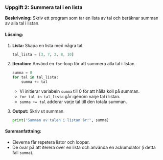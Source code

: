### Uppgift 2: Summera tal i en lista
**Beskrivning:** Skriv ett program som tar en lista av tal och beräknar summan av alla tal i listan.

#### Lösning:
1. **Lista:** Skapa en lista med några tal.
   ```python
   tal_lista = [3, 7, 2, 8, 10]
   ```

2. **Iteration:** Använd en `for`-loop för att summera alla tal i listan.
   ```python
   summa = 0
   for tal in tal_lista:
       summa += tal
   ```

   - Vi initierar variabeln `summa` till 0 för att hålla koll på summan.
   - `for tal in tal_lista` går igenom varje tal i listan.
   - `summa += tal` adderar varje tal till den totala summan.

3. **Output:** Skriv ut summan.
   ```python
   print("Summan av talen i listan är:", summa)
   ```

#### Sammanfattning:
- Eleverna får repetera listor och loopar.
- De övar på att iterera över en lista och använda en ackumulator (i detta fall `summa`).
